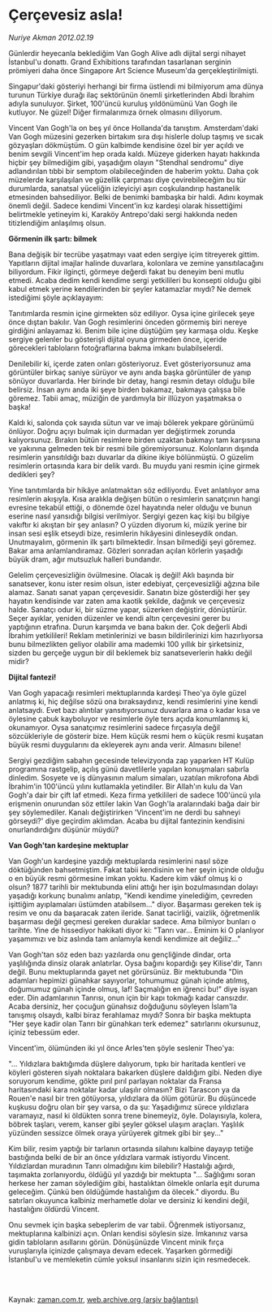 # Çerçevesiz asla!

*Nuriye Akman 2012.02.19*

<td class="columnist-detail">
<p>Günlerdir heyecanla beklediğim Van Gogh Alive adlı dijital sergi nihayet İstanbul'u donattı. Grand Exhibitions tarafından tasarlanan serginin prömiyeri daha önce Singapore Art Science Museum'da gerçekleştirilmişti.</p>
<p>
<div id="haberMetinDiv">
<p>Singapur'daki gösteriyi herhangi bir firma üstlendi mi bilmiyorum ama dünya turunun Türkiye durağı ilaç sektörünün önemli şirketlerinden Abdi İbrahim adıyla sunuluyor. Şirket, 100'üncü kuruluş yıldönümünü Van Gogh ile kutluyor. Ne güzel! Diğer firmalarımıza örnek olmasını diliyorum.
<p>Vincent Van Gogh'la on beş yıl önce Hollanda'da tanıştım. Amsterdam'daki Van Gogh müzesini gezerken birtakım sıra dışı hislerle dolup taşmış ve sıcak gözyaşları dökmüştüm. O gün kalbimde kendisine özel bir yer açıldı ve benim sevgili Vincent'im hep orada kaldı. Müzeye giderken hayatı hakkında hiçbir şey bilmediğim gibi, yaşadığım olayın "Stendhal sendromu" diye adlandırılan tıbbi bir semptom olabileceğinden de haberim yoktu. Daha çok müzelerde karşılaşılan ve güzellik çarpması diye çevirebileceğim bu tür durumlarda, sanatsal yüceliğin izleyiciyi aşırı coşkulandırıp hastanelik etmesinden bahsediliyor. Belki de benimki bambaşka bir haldi. Adını koymak önemli değil. Sadece kendimi Vincent'in kız kardeşi olarak hissettiğimi belirtmekle yetineyim ki, Karaköy Antrepo'daki sergi hakkında neden titizlendiğim anlaşılmış olsun.
<p><b>Görmenin ilk şartı: bilmek</b>
<p>Bana değişik bir tecrübe yaşatmayı vaat eden sergiye içim titreyerek gittim. Yapıtların dijital imajlar halinde duvarlara, kolonlara ve zemine yansıtılacağını biliyordum. Fikir ilginçti, görmeye değerdi fakat bu deneyim beni mutlu etmedi. Acaba dedim kendi kendime sergi yetkilileri bu konsepti olduğu gibi kabul etmek yerine kendilerinden bir şeyler katamazlar mıydı? Ne demek istediğimi şöyle açıklayayım:
<p>Tanıtımlarda resmin içine girmekten söz ediliyor. Oysa içine girilecek şeye önce dıştan bakılır. Van Gogh resimlerini önceden görmemiş biri nereye girdiğini anlayamaz ki. Benim bile içine düştüğüm şey karmaşa oldu. Keşke sergiye gelenler bu gösterişli dijital oyuna girmeden önce, içeride görecekleri tabloların fotoğraflarına bakma imkanı bulabilselerdi. 
<p>Denilebilir ki, içerde zaten onları gösteriyoruz. Evet gösteriyorsunuz ama görüntüler birkaç saniye sürüyor ve aynı anda başka görüntüler de yanıp sönüyor duvarlarda. Her birinde bir detay, hangi resmin detayı olduğu bile belirsiz. İnsan aynı anda iki şeye birden bakamaz, bakmaya çalışsa bile göremez. Tabii amaç, müziğin de yardımıyla bir illüzyon yaşatmaksa o başka!
<p>Kaldı ki, salonda çok sayıda sütun var ve imajı bölerek yekpare görünümü önlüyor. Doğru açıyı bulmak için durmadan yer değiştirmek zorunda kalıyorsunuz. Bırakın bütün resimlere birden uzaktan bakmayı tam karşısına ve yakınına gelmeden tek bir resmi bile göremiyorsunuz. Kolonların dışında resimlerin yansıtıldığı bazı duvarlar da dikine ikiye bölünmüştü. O güzelim resimlerin ortasında kara bir delik vardı. Bu muydu yani resmin içine girmek dedikleri şey?
<p>Yine tanıtımlarda bir hikâye anlatmaktan söz ediliyordu. Evet anlatılıyor ama resimlerin akışıyla. Kısa aralıkla değişen bütün o resimlerin sanatçının hangi evresine tekabül ettiği, o dönemde özel hayatında neler olduğu ve bunun eserine nasıl yansıdığı bilgisi verilmiyor. Sergiyi gezen kaç kişi bu bilgiye vakıftır ki akıştan bir şey anlasın? O yüzden diyorum ki, müzik yerine bir insan sesi eşlik etseydi bize, resimlerin hikâyesini dinleseydik ondan. Unutmayalım, görmenin ilk şartı bilmektedir. İnsan bilmediği şeyi göremez. Bakar ama anlamlandıramaz. Gözleri sonradan açılan körlerin yaşadığı büyük dram, ağır mutsuzluk halleri bundandır.
<p>Gelelim çerçevesizliğin övülmesine. Olacak iş değil! Aklı başında bir sanatsever, konu ister resim olsun, ister edebiyat, çerçevesizliği ağzına bile alamaz. Sanatı sanat yapan çerçevesidir. Sanatın bize gösterdiği her şey hayatın kendisinde var zaten ama kaotik şekilde, dağınık ve çerçevesiz halde. Sanatçı odur ki, bir süzme yapar, süzerken değiştirir, dönüştürür. Seçer ayıklar, yeniden düzenler ve kendi altın çerçevesini gerer bu yaptığının etrafına. Durun karşımda ve bana bakın der. Çok değerli Abdi İbrahim yetkilileri! Reklam metinlerinizi ve basın bildirilerinizi kim hazırlıyorsa bunu bilmezlikten geliyor olabilir ama mademki 100 yıllık bir şirketsiniz, sizden bu gerçeğe uygun bir dil beklemek biz sanatseverlerin hakkı değil midir?
<p><b>Dijital fantezi!</b>
<p>Van Gogh yapacağı resimleri mektuplarında kardeşi Theo'ya öyle güzel anlatmış ki, hiç değilse sözü ona bıraksaydınız, kendi resimlerini yine kendi anlatsaydı. Evet bazı alıntılar yansıtıyorsunuz duvarlara ama o kadar kısa ve öylesine çabuk kayboluyor ve resimlerle öyle ters açıda konumlanmış ki, okunamıyor. Oysa sanatçımız resimlerini sadece fırçasıyla değil sözcükleriyle de gösterir bize. Hem küçük resmi hem o küçük resmi kuşatan büyük resmi duygularını da ekleyerek aynı anda verir. Almasını bilene!
<p>Sergiyi gezdiğim sabahın gecesinde televizyonda zap yaparken HT Kulüp programına rastgelip, açılış günü davetlilerle yapılan konuşmaları sabırla dinledim. Sosyete ve iş dünyasının malum simaları, uzatılan mikrofona Abdi İbrahim'in 100'üncü yılını kutlamakla yetindiler. Bir Allah'ın kulu da Van Gogh'a dair bir çift laf etmedi. Keza firma yetkilileri de sadece 100'üncü yıla erişmenin onurundan söz ettiler lakin Van Gogh'la aralarındaki bağa dair bir şey söylemediler. Kanalı değiştirirken 'Vincent'im ne derdi bu sahneyi görseydi?' diye geçirdim aklımdan. Acaba bu dijital fantezinin kendisini onurlandırdığını düşünür müydü? 
<p><b>Van Gogh'tan kardeşine mektuplar</b>
<p>Van Gogh'un kardeşine yazdığı mektuplarda resimlerini nasıl söze döktüğünden bahsetmiştim. Fakat tabii kendisinin ve her şeyin içinde olduğu o en büyük resmi görmesine imkan yoktu. Kadere kim vâkıf olmuş ki o olsun? 1877 tarihli bir mektubunda elini attığı her işin bozulmasından dolayı yaşadığı korkunç bunalımı anlatıp, "Kendi kendime yinelediğim, çevreden işittiğim ayıplamaları üstümden atabilsem..." diyor. Başarması gereken tek iş resim ve onu da başaracak zaten ileride. Sanat tacirliği, vaizlik, öğretmenlik başarması değil geçmesi gereken duraklar sadece. Ama bilmiyor bunları o tarihte. Yine de hissediyor hakikati diyor ki: "Tanrı var... Eminim ki O planlıyor yaşamımızı ve biz aslında tam anlamıyla kendi kendimize ait değiliz..."
<p>Van Gogh'tan söz eden bazı yazılarda onu gençliğinde dindar, orta yaşlılığında dinsiz olarak anlatırlar. Oysa bağını kopardığı şey Kilise'dir, Tanrı değil. Bunu mektuplarında gayet net görürsünüz. Bir mektubunda "Din adamları hepimizi günahkar sayıyorlar, tohumumuz günah içinde atılmış, doğumumuz günah içinde olmuş, laf! Saçmalığın en iğrenci bu!" diye isyan eder. Din adamlarının Tanrısı, onun için bir kapı tokmağı kadar cansızdır. Acaba dersiniz, her çocuğun günahsız doğduğunu söyleyen İslam'la tanışmış olsaydı, kalbi biraz ferahlamaz mıydı? Sonra bir başka mektupta "Her şeye kadir olan Tanrı bir günahkarı terk edemez" satırlarını okursunuz, içiniz tebessüm eder.
<p>Vincent'im, ölümünden iki yıl önce Arles'ten şöyle seslenir Theo'ya:
<p>"... Yıldızlara baktığımda düşlere dalıyorum, tıpkı bir haritada kentleri ve köyleri gösteren siyah noktalara bakarken düşlere daldığım gibi. Neden diye soruyorum kendime, gökte pırıl pırıl parlayan noktalar da Fransa haritasındaki kara noktalar kadar ulaşılır olmasın? Bizi Tarascon ya da Rouen'e nasıl bir tren götüyorsa, yıldızlara da ölüm götürür. Bu düşüncede kuşkusu doğru olan bir şey varsa, o da şu: Yaşadığımız sürece yıldızlara varamayız, nasıl ki öldükten sonra trene binemeyiz, öyle. Dolayısıyla, kolera, böbrek taşları, verem, kanser gibi şeyler göksel ulaşım araçları. Yaşlılık yüzünden sessizce ölmek oraya yürüyerek gitmek gibi bir şey..."
<p>Kim bilir, resim yaptığı bir tarlanın ortasında silahını kalbine dayayıp tetiğe bastığında belki de bir an önce yıldızlara varmak istiyordu Vincent. Yıldızlardan muradının Tanrı olmadığını kim bilebilir? Hastalığı ağırdı, taşımakta zorlanıyordu, öldüğü yıl yazdığı bir mektupta "... Sağlığımı soran herkese her zaman söylediğim gibi, hastalıktan ölmekle onlarla eşit duruma geleceğim. Çünkü ben öldüğümde hastalığım da ölecek." diyordu. Bu satırları okuyunca kalbiniz merhametle dolar ve dersiniz ki kendini değil, hastalığını öldürdü Vincent.
<p>Onu sevmek için başka sebeplerim de var tabii. Öğrenmek istiyorsanız, mektuplarına kalbinizi açın. Onları kendisi söylesin size. İmkanınız varsa gidin tabloların asıllarını görün. Dönüşünüzde Vincent minik fırça vuruşlarıyla içinizde çalışmaya devam edecek. Yaşarken görmediği İstanbul'u ve memleketin cümle yoksul insanlarını sizin için resmedecek.
<p></p></p></p></p></p></p></p></p></p></p></p></p></p></p></p></p></p></p></p></p></div>
</p>


<p><br>
		 </br></p></td>

Kaynak: [zaman.com.tr](http://zaman.com.tr/yazar.do?yazino=1247273), [web.archive.org (arşiv bağlantısı)](http://web.archive.org/web/20120315052956/http://www.zaman.com.tr:80/yazar.do?yazino=1247273)
